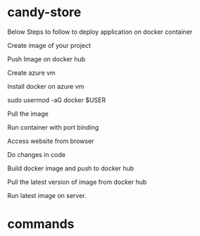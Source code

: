 # candy-store 
Below Steps to follow to deploy application on docker container

Create image of your project

Push Image on docker hub

Create azure vm

Install docker on azure vm

sudo usermod -aG docker $USER

Pull the image

Run container with port binding

Access website from browser

Do changes in code

Build docker image and push to docker hub

Pull the latest version of image from docker hub

Run latest image on server.

# commands
